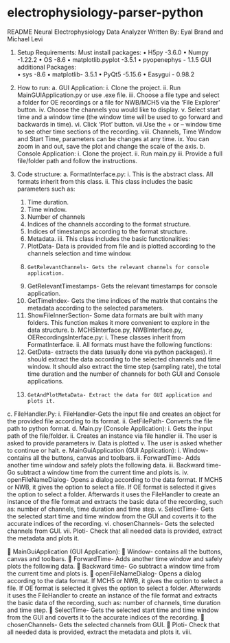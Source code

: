 # electrophysiology-parser-python
README Neural Electrophysiology Data Analyzer
Written By: Eyal Brand and Michael Levi

1.	Setup Requirements:
  Must install packages:
    •	H5py -3.6.0
    •	Numpy -1.22.2
    •	OS -8.6
    •	matplotlib.pyplot -3.5.1
    •	pyopenephys - 1.1.5
  GUI additional Packages:  
    •	sys -8.6
    •	matplotlib- 3.5.1
    •	PyQt5 -5.15.6
    •	Easygui - 0.98.2
    
2.	How to run: 
  a.	GUI Application:
    i. Clone the project.
    ii. Run MainGUIApplication.py or use .exe file.
    iii. Choose a file type and select a folder for OE recordings or a file for NWB/MCH5 via the ‘File Explorer’ button. 
    iv. Choose the channels you would like to display. 
     v. Select start time and a window time (the window time will be used to go forward and backwards in time).
    vi. Click ‘Plot’ button. 
    vii.Use the + or – window time to see other time sections of the recording.
    viii.	Channels, Time Window and Start Time, parameters can be changes at any time.
    ix.	You can zoom in and out, save the plot and change the scale of the axis. 
  b.	Console Application: 
    i.	Clone the project.
    ii.	Run main.py
    iii.	Provide a full file/folder path and follow the instructions.

3.	Code structure: 
  a.	FormatInterface.py:
    i.	This is the abstract class. All formats inherit from this class.
    ii.	This class includes the basic parameters such as:
      1.	Time duration. 
      2.	Time window. 
      3.	Number of channels
      4.	Indices of the channels according to the format structure. 
      5.	Indices of timestamps according to the format structure. 
      6.	Metadata.
    iii.	This class includes the basic functionalities:
      1.	PlotData- Data is provided from file and is plotted according to the channels selection and time window.
      2.	 GetRelevantChannels- Gets the relevant channels for console application.
      3.	GetRelevantTimestamps- Gets the relevant timestamps for console application.
      4.	GetTimeIndex- Gets  the time indices of the matrix that contains the metadata according to the selected parameters.
      5.	ShowFileInnerSection- Some data formats are built with many folders. This function makes it more convenient to explore in the data structure.
  b.	MCH5Interface.py, NWBInterface.py, OERecordingsInterface.py:
    i.	These classes inherit from FormatInterface.
    ii.	All formats must have the following functions:
      1.	GetData- extracts the data (usually done via python packages).
      it should extract the data according to the selected channels and time window.
      It should also extract the time step (sampling rate), the total time duration and the number of channels for both GUI and Console applications. 
      2.	 GetAndPlotMetaData- Extract the data for GUI application and plots it.  
  c.	FileHandler.Py:
    i.	FileHandler-Gets the input file and creates an object for the provided file according to its format.
    ii.	GetFilePath- Converts the file path to python format.
  d.	Main.py (Console Application):
    i.	Gets the input path of the file/folder. 
    ii.	Creates an instance via file handler
    iii.	The user is asked to provide parameters
    iv.	Data is plotted
    v.	The user is asked whether to continue or halt.
    e.	MainGuiApplication (GUI Application):
    i.	Window- contains all the buttons, canvas and toolbars.
    ii.	ForwardTime- Adds another time window and safely plots the following data.
    iii.	Backward time- Go subtract a window time from the current time and plots is.
    iv.	openFileNameDialog- Opens a dialog according to the data format. If MCH5 or NWB, it gives the option to select a file. If OE format is selected it gives the       option to select a folder.
    Afterwards it uses the FileHandler to create an instance of the file format and extracts the basic data of the recording, such as: number of channels, time             duration and time step.
    v.	SelectTime- Gets the selected start time and time window from the GUI and coverts it to the accurate indices of the recording.
    vi.	chosenChannels- Gets the selected channels from GUI.
    vii.	Ploti- Check that all needed data is provided, extract the metadata and plots it.

	MainGuiApplication (GUI Application):
  	Window- contains all the buttons, canvas and toolbars.
  	ForwardTime- Adds another time window and safely plots the following data.
  	Backward time- Go subtract a window time from the current time and plots is.
  	openFileNameDialog- Opens a dialog according to the data format. If MCH5 or NWB, it gives the option to select a file. If OE format is selected it gives the option   to select a folder.
  Afterwards it uses the FileHandler to create an instance of the file format and extracts the basic data of the recording, such as: number of channels, time duration   and time step.
  	SelectTime- Gets the selected start time and time window from the GUI and coverts it to the accurate indices of the recording.
  	chosenChannels- Gets the selected channels from GUI.
  	Ploti- Check that all needed data is provided, extract the metadata and plots it.
  viii.	
